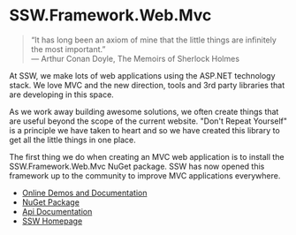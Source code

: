 SSW.Framework.Web.Mvc
=====================

<blockquote>“It has long been an axiom of mine that the little things are infinitely the most important.” 
<br/>― Arthur Conan Doyle, The Memoirs of Sherlock Holmes</blockquote>

At SSW, we make lots of web applications using the ASP.NET technology stack. 
We love MVC and the new direction, tools and 3rd party libraries that are developing in this space.

As we work away building awesome solutions, we often create things that are useful beyond the scope of the current website. 
"Don't Repeat Yourself" is a principle we have taken to heart and so we have created this library to get all the little things in one place.

The first thing we do when creating an MVC web application is to install the SSW.Framework.Web.Mvc NuGet package.
SSW has now opened this framework up to the community to improve MVC applications everywhere.

- <a href="http://ssw-mvc.azurewebsites.net" target="_new">Online Demos and Documentation</a>
- <a href="http://ssw-mvc.azurewebsites.net" target="_new">NuGet Package</a>
- <a href="http://ssw-mvc.azurewebsites.net" target="_new">Api Documentation</a>
- <a href="http://www.ssw.com.au" target="_new">SSW Homepage</a>

